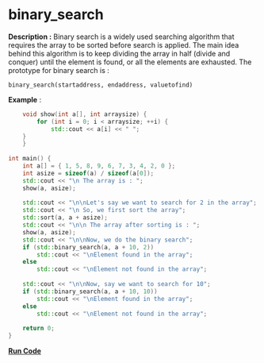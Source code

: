 # binary_search 

**Description :** Binary search is a widely used searching algorithm that requires the array to be sorted before search is applied. The main idea behind this algorithm is to keep dividing the array in half (divide and conquer) until the element is found, or all the elements are exhausted.
The prototype for binary search is :
```
binary_search(startaddress, endaddress, valuetofind)
  ```
**Example** :
```cpp
    void show(int a[], int arraysize) { 
        for (int i = 0; i < arraysize; ++i) { 
            std::cout << a[i] << " "; 
	}
    } 
  
int main() { 
    int a[] = { 1, 5, 8, 9, 6, 7, 3, 4, 2, 0 }; 
    int asize = sizeof(a) / sizeof(a[0]); 
    std::cout << "\n The array is : "; 
    show(a, asize); 
  
    std::cout << "\n\nLet's say we want to search for 2 in the array"; 
    std::cout << "\n So, we first sort the array"; 
    std::sort(a, a + asize); 
    std::cout << "\n\n The array after sorting is : "; 
    show(a, asize); 
    std::cout << "\n\nNow, we do the binary search"; 
    if (std::binary_search(a, a + 10, 2)) 
        std::cout << "\nElement found in the array"; 
    else
        std::cout << "\nElement not found in the array"; 
  
    std::cout << "\n\nNow, say we want to search for 10"; 
    if (std::binary_search(a, a + 10, 10)) 
        std::cout << "\nElement found in the array"; 
    else
        std::cout << "\nElement not found in the array"; 
  
    return 0; 
} 
```
**[Run Code](https://rextester.com/NVMTV62786)**
